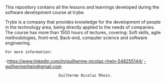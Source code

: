 This repository contains all the lessons and learnings developed during the software development course at trybe. 

Trybe is a company that provides knowledge for the development of people in the technology area, being directly applied to the needs of companies. The course has more than 1500 hours of lectures, covering: Soft skills, agile methodologies, front-end, Back-end, computer science and software engineering.



	For more information:

-https://www.linkedin.com/in/guilherme-nicolaz-rhein-548255144/
-guilhermerhein@gmail.com



							Guilherme Nicolaz Rhein.
